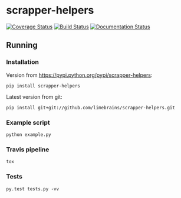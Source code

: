 # scrapper-helpers

[![Coverage Status](https://coveralls.io/repos/github/limebrains/scrapper-helpers/badge.svg?branch=master)](https://coveralls.io/github/limebrains/scrapper-helpers?branch=master)
[![Build Status](https://travis-ci.org/limebrains/scrapper-helpers.svg?branch=master)](https://travis-ci.org/limebrains/scrapper-helpers)
[![Documentation Status](https://readthedocs.org/projects/scrapper-helpers/badge/?version=latest)](http://scrapper-helpers.readthedocs.io/en/latest/?badge=latest)


## Running 

### Installation
Version from https://pypi.python.org/pypi/scrapper-helpers:
```
pip install scrapper-helpers
```
Latest version from git:
```
pip install git+git://github.com/limebrains/scrapper-helpers.git
```

### Example script
```
python example.py
```

### Travis pipeline
```
tox
```

### Tests
```
py.test tests.py -vv
```



